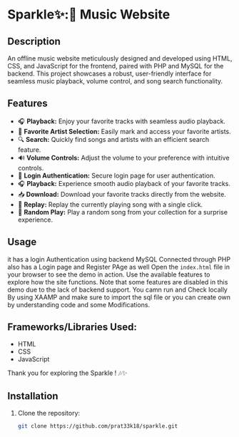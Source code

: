 #  Sparkle✨:🎵 Music Website

## Description
An offline music website meticulously designed and developed using HTML, CSS, and JavaScript for the frontend, paired with PHP and MySQL for the backend. This project showcases a robust, user-friendly interface for seamless music playback, volume control, and song search functionality.

## Features
- 🎧 **Playback:** Enjoy your favorite tracks with seamless audio playback.
- 🌟 **Favorite Artist Selection:** Easily mark and access your favorite artists.
- 🔍 **Search:** Quickly find songs and artists with an efficient search feature.
- 🔊 **Volume Controls:** Adjust the volume to your preference with intuitive controls.
- 🔐 **Login Authentication:** Secure login page for user authentication.
- 🎧 **Playback:** Experience smooth audio playback of your favorite tracks.
- 📥 **Download:** Download your favorite tracks directly from the website.
- 🔁 **Replay:** Replay the currently playing song with a single click.
- 🎲 **Random Play:** Play a random song from your collection for a surprise experience.

## Usage 
it has a login Authentication using backend MySQL Connected through PHP also has a Login page and Register PAge as well 
 Open the `index.html` file in your browser to see the demo in action. Use the available features to explore how the site functions. Note that some features are disabled in this demo due to the lack of backend support.
 You camn run and Check locally By using XAAMP and make sure to import the sql file or you can create own by understanding code and some Modifications.

## **Frameworks/Libraries Used:**
  - HTML
  - CSS
  - JavaScript

Thank you for exploring the Sparkle ! 🎶✨


## Installation
1. Clone the repository:
   ```bash
   git clone https://github.com/prat33k18/sparkle.git
